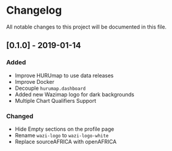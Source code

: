 # Changelog

All notable changes to this project will be documented in this file.

## [0.1.0] - 2019-01-14
### Added
- Improve HURUmap to use data releases
- Improve Docker
- Decouple `hurumap.dashboard`
- Added new Wazimap logo for dark backgrounds
- Multiple Chart Qualifiers Support

### Changed
- Hide Empty sections on the profile page
- Rename `wazi-logo` to `wazi-logo-white`
- Replace sourceAFRICA with openAFRICA


